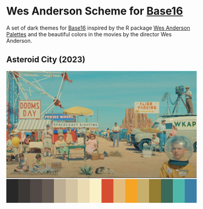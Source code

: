 # Wes Anderson Scheme for [Base16](http://chriskempson.com/projects/base16/)

A set of dark themes for [Base16](http://chriskempson.com/projects/base16/)
inspired by the R package [Wes Anderson
Palettes](https://github.com/karthik/wesanderson) and the beautiful colors in
the movies by the director Wes Anderson.

## Asteroid City (2023)

![Asteroid City screenshot](asteroid-city-screen.png)
![Asteroid City preview](asteroid-city-preview.png)

